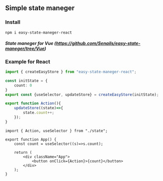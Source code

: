 ## Simple state maneger
### Install
```
npm i easy-state-maneger-react
```
##### State maneger for Vue (https://github.com/Senails/easy-state-maneger/tree/Vue)

### Example for React
```ts
import { createEasyStore } from "easy-state-maneger-react";

const initState = {
    count: 0
}
export const {useSelector, updateStore} = createEasyStore(initState);

export function Action(){
    updateStore((state)=>{
        state.count++;
    });
}
```

```tsx
import { Action, useSelector } from "./state";

export function App() {
    const count = useSelector((s)=>s.count);

    return (
        <div className="App">
            <button onClick={Action}>{count}</button>
        </div>
    );
}
```
